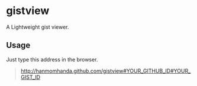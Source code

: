 # gistview

A Lightweight gist viewer.

## Usage

Just type this address in the browser.

> http://hanmomhanda.github.com/gistview#YOUR_GITHUB_ID#YOUR_GIST_ID

